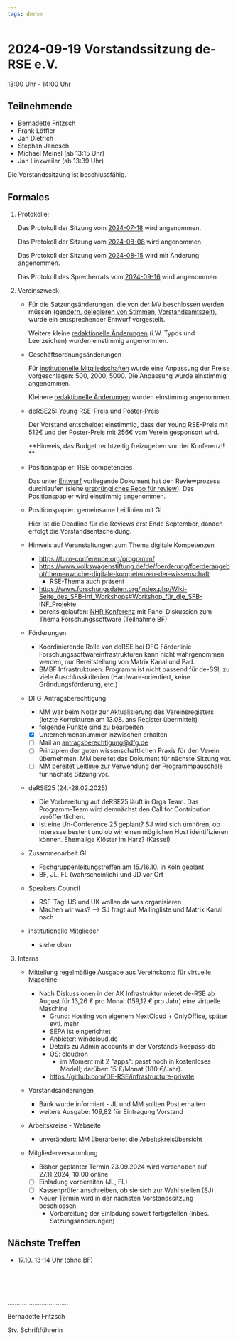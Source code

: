 ```yaml
---
tags: derse
---
```

# 2024-09-19 Vorstandssitzung de-RSE e.V.

13:00 Uhr - 14:00 Uhr

## Teilnehmende

- Bernadette Fritzsch
- Frank Löffler
- Jan Dietrich
- Stephan Janosch
- Michael Meinel (ab 13:15 Uhr)
- Jan Linxweiler (ab 13:39 Uhr)

Die Vorstandssitzung ist beschlussfähig.

## Formales

1. Protokolle:
   
    Das Protokoll der Sitzung vom [2024-07-18](https://github.com/DE-RSE/protokolle/blob/master/Vorstandssitzungen/2024/Protokoll-Vorstand-deRSE-2024-07-18.md) wird angenommen.
    
    Das Protokoll der Sitzung vom [2024-08-08](https://github.com/DE-RSE/protokolle/blob/master/Vorstandssitzungen/2024/Protokoll-Vorstand-deRSE-2024-08-08.md) wird angenommen.

    Das Protokoll der Sitzung vom [2024-08-15](https://github.com/DE-RSE/protokolle/blob/master/Vorstandssitzungen/2024/Protokoll-Vorstand-deRSE-2024-08-15.md) wird mit Änderung angenommen.
    
    Das Protokoll des Sprecherrats vom [2024-09-16](https://github.com/DE-RSE/protokolle/blob/master/Sprecherrat/2024/Protokoll-Sprecherrat-deRSE-2024-09-16.md) wird angenommen.
    
2. Vereinszweck
    - Für die Satzungsänderungen, die von der MV beschlossen werden müssen ([gendern](https://github.com/DE-RSE/satzung/pull/45/files), [delegieren von Stimmen](https://github.com/DE-RSE/satzung/pull/54/files), [Vorstandsamtszeit](https://github.com/DE-RSE/satzung/pull/53/files)),  wurde ein entsprechender Entwurf vorgestellt.
	  
	    Weitere kleine [redaktionelle Änderungen](https://github.com/DE-RSE/satzung/pull/55/files) (i.W. Typos und Leerzeichen) wurden einstimmig angenommen.
	    
	- Geschäftsordnungsänderungen
      
        Für [institutionelle Mitgliedschaften](https://github.com/DE-RSE/satzung/pull/49/files) wurde eine Anpassung der Preise vorgeschlagen: 500, 2000, 5000. Die Anpassung wurde einstimmig angenommen.
        
        Kleinere [redaktionelle Änderungen](https://github.com/DE-RSE/satzung/pull/56/files) wurden einstimmig angenommen.
        
    - deRSE25: Young RSE-Preis und Poster-Preis
      
        Der Vorstand entscheidet einstimmig, dass der Young RSE-Preis mit 512€ und der Poster-Preis mit 256€ vom Verein gesponsort wird. 
        
        **Hinweis, das Budget rechtzeitig freizugeben vor der Konferenz!! **
        
    - Positionspapier: RSE competencies
      
    	Das unter [Entwurf](https://github.com/DE-RSE/positions/pull/15) vorliegende Dokument hat den 
		Reviewprozess durchlaufen (siehe [ursprüngliches Repo für review](https://github.com/the-teachingRSE-project/competencies/issues)). 
		Das Positionspapier wird einstimmig angenommen.
    	
    - Positionspapier: gemeinsame Leitlinien mit GI
	  
		Hier ist die Deadline für die Reviews erst Ende September, danach erfolgt die Vorstandsentscheidung.
		
	- Hinweis auf Veranstaltungen zum Thema digitale Kompetenzen
	    - https://turn-conference.org/programm/
        - https://www.volkswagenstiftung.de/de/foerderung/foerderangebot/themenwoche-digitale-kompetenzen-der-wissenschaft
    	    - RSE-Thema auch präsent
	    - https://www.forschungsdaten.org/index.php/Wiki-Seite_des_SFB-Inf_Workshops#Workshop_für_die_SFB-INF_Projekte
        - bereits gelaufen: [NHR Konferenz](https://www.nhr-verein.de/NHR-Conference) mit Panel Diskussion zum Thema Forschungssoftware (Teilnahme BF)
        
    - Förderungen
	  
        - Koordinierende Rolle von deRSE bei DFG Förderlinie Forschungssoftwareinfrastrukturen kann nicht wahrgenommen werden, nur Bereitstellung von Matrix Kanal und Pad. 
        - BMBF Infrastrukturen: Programm ist nicht passend für de-SSI, zu viele Auschlusskriterien (Hardware-orientiert, keine Gründungsförderung, etc.)
    	
    - DFG-Antragsberechtigung 
    
	    - MM war beim Notar zur Aktualisierung des Vereinsregisters (letzte Korrekturen am 13.08. ans Register übermittelt)
	    - folgende Punkte sind zu bearbeiten 
        - [x] Unternehmensnummer inzwischen erhalten
        - [ ] Mail an antragsberechtigung@dfg.de
        - [ ] Prinzipien der guten wissenschaftlichen Praxis für den Verein übernehmen. MM bereitet das Dokument für nächste Sitzung vor.
        - [ ] MM bereitet [Leitlinie zur Verwendung der Programmpauschale](https://www.dfg.de/resource/blob/175790/2db808e93eaec36f5265541bba522745/musterleitlinie-data.pdf) für nächste Sitzung vor.
    
    - deRSE25 (24.-28.02.2025)
        - Die Vorbereitung auf deRSE25 läuft in Orga Team. Das Programm-Team wird demnächst den Call for Contribution veröffentlichen.
        - Ist eine Un-Conference 25 geplant? SJ wird sich umhören, ob Interesse besteht und ob wir einen möglichen Host identifizieren können. Ehemalige Klöster im Harz? (Kassel)
    
    - Zusammenarbeit GI
        - Fachgruppenleitungstreffen am 15./16.10. in Köln geplant
        - BF, JL, FL (wahrscheinlich) und JD vor Ort
    
    - Speakers Council
        - RSE-Tag: US und UK wollen da was organisieren
        - Machen wir was? --> SJ fragt auf  Mailingliste und Matrix Kanal nach
    
    - institutionelle Mitglieder
        - siehe oben
    
3. Interna
    - Mitteilung regelmäßige Ausgabe aus Vereinskonto für virtuelle Maschine
        - Nach Diskussionen in der AK Infrastruktur mietet de-RSE ab August für 13,26 € pro Monat (159,12 € pro Jahr) eine virtuelle Maschine
            - Grund: Hosting von eigenem NextCloud + OnlyOffice, später evtl. mehr
            - SEPA ist eingerichtet
            - Anbieter: windcloud.de
            - Details zu Admin accounts in der Vorstands-keepass-db
            - OS: cloudron
                - im Moment mit 2 "apps": passt noch in kostenloses Modell; darüber: 15 €/Monat (180 €/Jahr).
            - https://github.com/DE-RSE/infrastructure-private
        
    - Vorstandsänderungen
        - Bank wurde informiert - JL und MM sollten Post erhalten
        - weitere Ausgabe: 109,82 für Eintragung Vorstand 
        
	- Arbeitskreise - Webseite
	    -  unverändert: MM überarbeitet die Arbeitskreisübersicht
	    
    - Mitgliederversammlung
	  
	    - Bisher geplanter Termin 23.09.2024  wird verschoben auf 27.11.2024, 10:00 online
        
        - [ ] Einladung vorbereiten (JL, FL)
        - [ ] Kassenprüfer anschreiben, ob sie sich zur Wahl stellen  (SJ)
        - Neuer Termin wird in der nächsten Vorstandssitzung beschlossen
            - Vorbereitung der Einladung soweit fertigstellen (inbes. Satzungsänderungen)


## Nächste Treffen

- 17.10. 13-14 Uhr (ohne BF)



<br />
<br />
<br />

..................................

Bernadette Fritzsch

Stv. Schriftführerin
